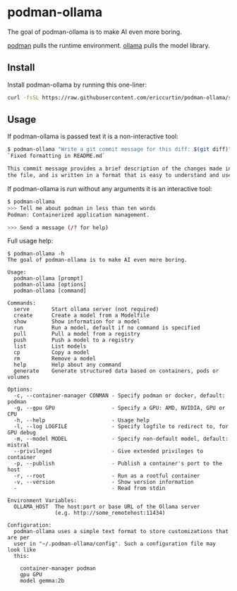 # podman-ollama

The goal of podman-ollama is to make AI even more boring.

[podman](https://github.com/containers/podman) pulls the runtime environment. [ollama](https://github.com/ollama/ollama) pulls the model library.

## Install

Install podman-ollama by running this one-liner:

```bash
curl -fsSL https://raw.githubusercontent.com/ericcurtin/podman-ollama/s/install.sh | sudo bash
```

## Usage

If podman-ollama is passed text it is a non-interactive tool:

```bash
$ podman-ollama "Write a git commit message for this diff: $(git diff)"
`Fixed formatting in README.md`

This commit message provides a brief description of the changes made in
the file, and is written in a format that is easy to understand and use.
```

If podman-ollama is run without any arguments it is an interactive tool:

``` bash
$ podman-ollama
>>> Tell me about podman in less than ten words
Podman: Containerized application management.

>>> Send a message (/? for help)
```

Full usage help:

```
$ podman-ollama -h
The goal of podman-ollama is to make AI even more boring.

Usage:
  podman-ollama [prompt]
  podman-ollama [options]
  podman-ollama [command]

Commands:
  serve       Start ollama server (not required)
  create      Create a model from a Modelfile
  show        Show information for a model
  run         Run a model, default if no command is specified
  pull        Pull a model from a registry
  push        Push a model to a registry
  list        List models
  cp          Copy a model
  rm          Remove a model
  help        Help about any command
  generate    Generate structured data based on containers, pods or volumes

Options:
  -c, --container-manager CONMAN - Specify podman or docker, default: podman
  -g, --gpu GPU                  - Specify a GPU: AMD, NVIDIA, GPU or CPU
  -h, --help                     - Usage help
  -l, --log LOGFILE              - Specify logfile to redirect to, for GPU debug
  -m, --model MODEL              - Specify non-default model, default: mistral
  --privileged                   - Give extended privileges to container
  -p, --publish                  - Publish a container's port to the host
  -r, --root                     - Run as a rootful container
  -v, --version                  - Show version information
  -                              - Read from stdin

Environment Variables:
  OLLAMA_HOST  The host:port or base URL of the Ollama server
               (e.g. http://some_remotehost:11434)

Configuration:
  podman-ollama uses a simple text format to store customizations that are per
  user in "~/.podman-ollama/config". Such a configuration file may look like
  this:

    container-manager podman
    gpu GPU
    model gemma:2b
```

